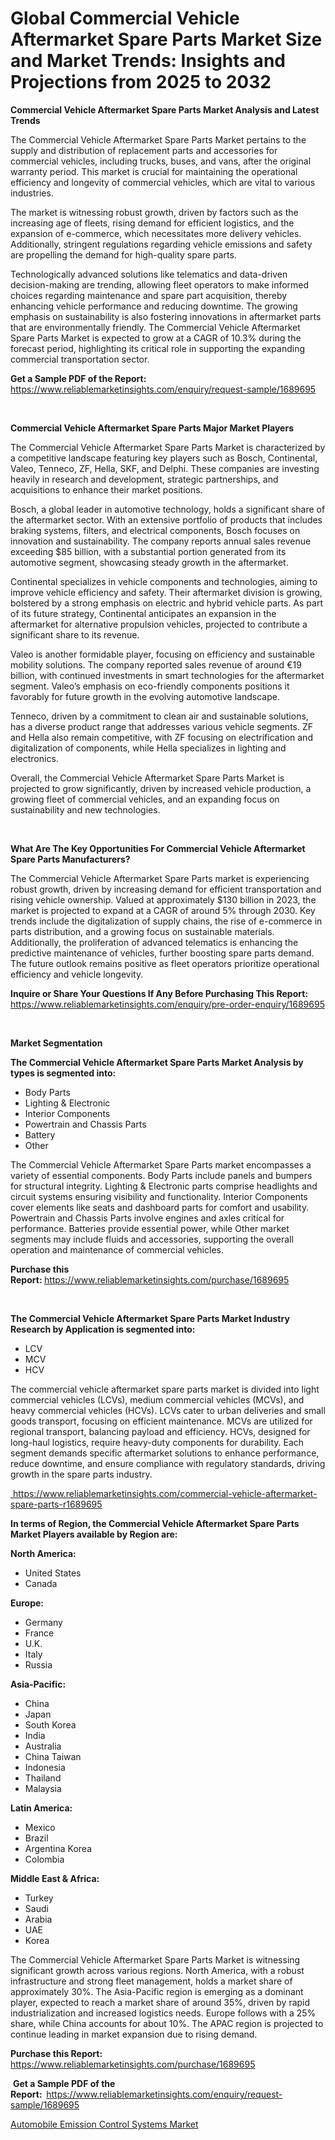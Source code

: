 <p><h1>Global Commercial Vehicle Aftermarket Spare Parts Market Size and Market Trends: Insights and Projections from 2025 to 2032</h1></p><p><strong>Commercial Vehicle Aftermarket Spare Parts Market Analysis and Latest Trends</strong></p>
<p><p>The Commercial Vehicle Aftermarket Spare Parts Market pertains to the supply and distribution of replacement parts and accessories for commercial vehicles, including trucks, buses, and vans, after the original warranty period. This market is crucial for maintaining the operational efficiency and longevity of commercial vehicles, which are vital to various industries.</p><p>The market is witnessing robust growth, driven by factors such as the increasing age of fleets, rising demand for efficient logistics, and the expansion of e-commerce, which necessitates more delivery vehicles. Additionally, stringent regulations regarding vehicle emissions and safety are propelling the demand for high-quality spare parts. </p><p>Technologically advanced solutions like telematics and data-driven decision-making are trending, allowing fleet operators to make informed choices regarding maintenance and spare part acquisition, thereby enhancing vehicle performance and reducing downtime. The growing emphasis on sustainability is also fostering innovations in aftermarket parts that are environmentally friendly. The Commercial Vehicle Aftermarket Spare Parts Market is expected to grow at a CAGR of 10.3% during the forecast period, highlighting its critical role in supporting the expanding commercial transportation sector.</p></p>
<p><strong>Get a Sample PDF of the Report:&nbsp;</strong> <a href="https://www.reliablemarketinsights.com/enquiry/request-sample/1689695?utm_campaign=2988&utm_medium=2&utm_source=Github&utm_content=ia&utm_term=26032025&utm_id=commercial-vehicle-aftermarket-spare-parts">https://www.reliablemarketinsights.com/enquiry/request-sample/1689695</a></p>
<p>&nbsp;</p>
<p><strong>Commercial Vehicle Aftermarket Spare Parts Major Market Players</strong></p>
<p><p>The Commercial Vehicle Aftermarket Spare Parts Market is characterized by a competitive landscape featuring key players such as Bosch, Continental, Valeo, Tenneco, ZF, Hella, SKF, and Delphi. These companies are investing heavily in research and development, strategic partnerships, and acquisitions to enhance their market positions.</p><p>Bosch, a global leader in automotive technology, holds a significant share of the aftermarket sector. With an extensive portfolio of products that includes braking systems, filters, and electrical components, Bosch focuses on innovation and sustainability. The company reports annual sales revenue exceeding $85 billion, with a substantial portion generated from its automotive segment, showcasing steady growth in the aftermarket.</p><p>Continental specializes in vehicle components and technologies, aiming to improve vehicle efficiency and safety. Their aftermarket division is growing, bolstered by a strong emphasis on electric and hybrid vehicle parts. As part of its future strategy, Continental anticipates an expansion in the aftermarket for alternative propulsion vehicles, projected to contribute a significant share to its revenue.</p><p>Valeo is another formidable player, focusing on efficiency and sustainable mobility solutions. The company reported sales revenue of around €19 billion, with continued investments in smart technologies for the aftermarket segment. Valeo’s emphasis on eco-friendly components positions it favorably for future growth in the evolving automotive landscape.</p><p>Tenneco, driven by a commitment to clean air and sustainable solutions, has a diverse product range that addresses various vehicle segments. ZF and Hella also remain competitive, with ZF focusing on electrification and digitalization of components, while Hella specializes in lighting and electronics.</p><p>Overall, the Commercial Vehicle Aftermarket Spare Parts Market is projected to grow significantly, driven by increased vehicle production, a growing fleet of commercial vehicles, and an expanding focus on sustainability and new technologies.</p></p>
<p>&nbsp;</p>
<p><strong>What Are The Key Opportunities For Commercial Vehicle Aftermarket Spare Parts Manufacturers?</strong></p>
<p><p>The Commercial Vehicle Aftermarket Spare Parts market is experiencing robust growth, driven by increasing demand for efficient transportation and rising vehicle ownership. Valued at approximately $130 billion in 2023, the market is projected to expand at a CAGR of around 5% through 2030. Key trends include the digitalization of supply chains, the rise of e-commerce in parts distribution, and a growing focus on sustainable materials. Additionally, the proliferation of advanced telematics is enhancing the predictive maintenance of vehicles, further boosting spare parts demand. The future outlook remains positive as fleet operators prioritize operational efficiency and vehicle longevity.</p></p>
<p><strong>Inquire or Share Your Questions If Any Before Purchasing This Report:</strong> <a href="https://www.reliablemarketinsights.com/enquiry/pre-order-enquiry/1689695?utm_campaign=2988&utm_medium=2&utm_source=Github&utm_content=ia&utm_term=26032025&utm_id=commercial-vehicle-aftermarket-spare-parts">https://www.reliablemarketinsights.com/enquiry/pre-order-enquiry/1689695</a></p>
<p>&nbsp;</p>
<p><strong>Market Segmentation</strong></p>
<p><strong>The Commercial Vehicle Aftermarket Spare Parts Market Analysis by types is segmented into:</strong></p>
<p><ul><li>Body Parts</li><li>Lighting & Electronic</li><li>Interior Components</li><li>Powertrain and Chassis Parts</li><li>Battery</li><li>Other</li></ul></p>
<p><p>The Commercial Vehicle Aftermarket Spare Parts market encompasses a variety of essential components. Body Parts include panels and bumpers for structural integrity. Lighting & Electronic parts comprise headlights and circuit systems ensuring visibility and functionality. Interior Components cover elements like seats and dashboard parts for comfort and usability. Powertrain and Chassis Parts involve engines and axles critical for performance. Batteries provide essential power, while Other market segments may include fluids and accessories, supporting the overall operation and maintenance of commercial vehicles.</p></p>
<p><strong>Purchase this Report:&nbsp;</strong><a href="https://www.reliablemarketinsights.com/purchase/1689695?utm_campaign=2988&utm_medium=2&utm_source=Github&utm_content=ia&utm_term=26032025&utm_id=commercial-vehicle-aftermarket-spare-parts">https://www.reliablemarketinsights.com/purchase/1689695</a></p>
<p>&nbsp;</p>
<p><strong>The Commercial Vehicle Aftermarket Spare Parts Market Industry Research by Application is segmented into:</strong></p>
<p><ul><li>LCV</li><li>MCV</li><li>HCV</li></ul></p>
<p><p>The commercial vehicle aftermarket spare parts market is divided into light commercial vehicles (LCVs), medium commercial vehicles (MCVs), and heavy commercial vehicles (HCVs). LCVs cater to urban deliveries and small goods transport, focusing on efficient maintenance. MCVs are utilized for regional transport, balancing payload and efficiency. HCVs, designed for long-haul logistics, require heavy-duty components for durability. Each segment demands specific aftermarket solutions to enhance performance, reduce downtime, and ensure compliance with regulatory standards, driving growth in the spare parts industry.</p></p>
<p><a href="https://www.reliablemarketinsights.com/commercial-vehicle-aftermarket-spare-parts-r1689695?utm_campaign=2988&utm_medium=2&utm_source=Github&utm_content=ia&utm_term=26032025&utm_id=commercial-vehicle-aftermarket-spare-parts">&nbsp;https://www.reliablemarketinsights.com/commercial-vehicle-aftermarket-spare-parts-r1689695</a></p>
<p><strong>In terms of Region, the Commercial Vehicle Aftermarket Spare Parts Market Players available by Region are:</strong></p>
<p>
    <p> <strong> North America: </strong>
        <ul>
            <li>United States</li>
            <li>Canada</li>
        </ul>
        </p> 
    <p> <strong> Europe: </strong>
        <ul>
            <li>Germany</li>
            <li>France</li>
            <li>U.K.</li>
            <li>Italy</li>
            <li>Russia</li>
        </ul>
        </p> 
    <p> <strong> Asia-Pacific: </strong>
        <ul>
            <li>China</li>
            <li>Japan</li>
            <li>South Korea</li>
            <li>India</li>
            <li>Australia</li>
            <li>China Taiwan</li>
            <li>Indonesia</li>
            <li>Thailand</li>
            <li>Malaysia</li>
        </ul>
        </p> 
    <p> <strong> Latin America: </strong>
        <ul>
            <li>Mexico</li>
            <li>Brazil</li>
            <li>Argentina Korea</li>
            <li>Colombia</li>
        </ul>
        </p> 
    <p> <strong> Middle East & Africa: </strong>
        <ul>
            <li>Turkey</li>
            <li>Saudi</li>
            <li>Arabia</li>
            <li>UAE</li>
            <li>Korea</li>
        </ul>
    </p>
    </p>
<p><p>The Commercial Vehicle Aftermarket Spare Parts Market is witnessing significant growth across various regions. North America, with a robust infrastructure and strong fleet management, holds a market share of approximately 30%. The Asia-Pacific region is emerging as a dominant player, expected to reach a market share of around 35%, driven by rapid industrialization and increased logistics needs. Europe follows with a 25% share, while China accounts for about 10%. The APAC region is projected to continue leading in market expansion due to rising demand.</p></p>
<p><strong>Purchase this Report: </strong><a href="https://www.reliablemarketinsights.com/purchase/1689695?utm_campaign=2988&utm_medium=2&utm_source=Github&utm_content=ia&utm_term=26032025&utm_id=commercial-vehicle-aftermarket-spare-parts">https://www.reliablemarketinsights.com/purchase/1689695</a></p>
<p>&nbsp;<strong>Get a Sample PDF of the Report:&nbsp;&nbsp;</strong><a href="https://www.reliablemarketinsights.com/enquiry/request-sample/1689695?utm_campaign=2988&utm_medium=2&utm_source=Github&utm_content=ia&utm_term=26032025&utm_id=commercial-vehicle-aftermarket-spare-parts">https://www.reliablemarketinsights.com/enquiry/request-sample/1689695</a></p>
<p><strong></strong></p>
<p><p><a href="https://github.com/iroldilom/Market-Research-Report-List-1/blob/main/automobile-emission-control-systems-market.md?utm_campaign=2988&utm_medium=2&utm_source=Github&utm_content=ia&utm_term=26032025&utm_id=commercial-vehicle-aftermarket-spare-parts">Automobile Emission Control Systems Market</a></p></p>